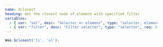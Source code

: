 ```yaml
---
name: $closest
heading: Get the closest node of element with specified filter
variables:
  - { var: "sel", desc: "Selector or element", type: "selector, element", req: true }
  - { var: "filter", desc: "Filter selector", type: "selector", req: true }
---
```


```javascript
Wee.$closest('li', 'ul');
```